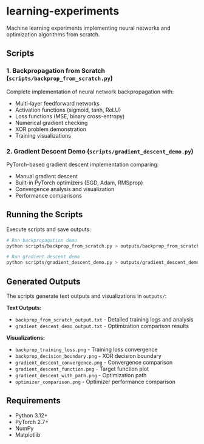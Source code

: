 # learning-experiments

Machine learning experiments implementing neural networks and optimization algorithms from scratch.

## Scripts

### 1. Backpropagation from Scratch (`scripts/backprop_from_scratch.py`)
Complete implementation of neural network backpropagation with:
- Multi-layer feedforward networks
- Activation functions (sigmoid, tanh, ReLU)
- Loss functions (MSE, binary cross-entropy)
- Numerical gradient checking
- XOR problem demonstration
- Training visualizations

### 2. Gradient Descent Demo (`scripts/gradient_descent_demo.py`)
PyTorch-based gradient descent implementation comparing:
- Manual gradient descent
- Built-in PyTorch optimizers (SGD, Adam, RMSprop)
- Convergence analysis and visualization
- Performance comparisons

## Running the Scripts

Execute scripts and save outputs:

```bash
# Run backpropagation demo
python scripts/backprop_from_scratch.py > outputs/backprop_from_scratch_output.txt

# Run gradient descent demo
python scripts/gradient_descent_demo.py > outputs/gradient_descent_demo_output.txt
```

## Generated Outputs

The scripts generate text outputs and visualizations in `outputs/`:

**Text Outputs:**
- `backprop_from_scratch_output.txt` - Detailed training logs and analysis
- `gradient_descent_demo_output.txt` - Optimization comparison results

**Visualizations:**
- `backprop_training_loss.png` - Training loss convergence
- `backprop_decision_boundary.png` - XOR decision boundary
- `gradient_descent_convergence.png` - Convergence comparison
- `gradient_descent_function.png` - Target function plot
- `gradient_descent_with_path.png` - Optimization path
- `optimizer_comparison.png` - Optimizer performance comparison

## Requirements

- Python 3.12+
- PyTorch 2.7+
- NumPy
- Matplotlib
